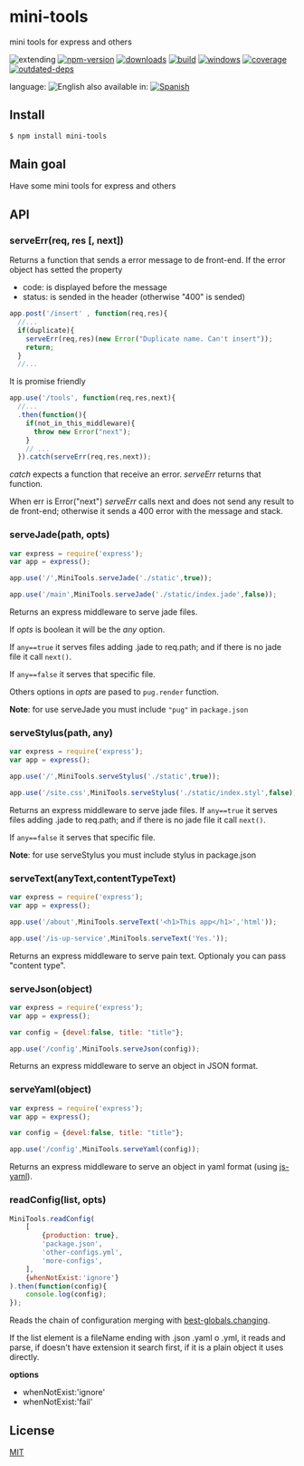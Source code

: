 # mini-tools
mini tools for express and others


![extending](https://img.shields.io/badge/stability-extending-orange.svg)
[![npm-version](https://img.shields.io/npm/v/mini-tools.svg)](https://npmjs.org/package/mini-tools)
[![downloads](https://img.shields.io/npm/dm/mini-tools.svg)](https://npmjs.org/package/mini-tools)
[![build](https://github.com/codenautas/mini-tools/workflows/Node.js%20CI/badge.svg)](https://github.com/codenautas/mini-tools/actions?query=workflow%3A%22Node.js+CI%22)
[![windows](https://ci.appveyor.com/api/projects/status/github/codenautas/mini-tools?svg=true)](https://ci.appveyor.com/project/codenautas/mini-tools)
[![coverage](https://img.shields.io/coveralls/codenautas/mini-tools/master.svg)](https://coveralls.io/r/codenautas/mini-tools)
[![outdated-deps](https://img.shields.io/github/issues-search/codenautas/mini-tools?color=9cf&label=outdated-deps&query=is%3Apr%20author%3Aapp%2Fdependabot%20is%3Aopen)](https://github.com/codenautas/mini-tools/pulls/app%2Fdependabot)


language: ![English](https://raw.githubusercontent.com/codenautas/multilang/master/img/lang-en.png)
also available in:
[![Spanish](https://raw.githubusercontent.com/codenautas/multilang/master/img/lang-es.png)](LEEME.md)

## Install

```sh
$ npm install mini-tools
```


## Main goal

Have some mini tools for express and others


## API

### serveErr(req, res [, next])


Returns a function that sends a error message to de front-end.
If the error object has setted the property

  * code: is displayed before the message
  * status: is sended in the header (otherwise "400" is sended)


```js
app.post('/insert' , function(req,res){
  //...
  if(duplicate){
    serveErr(req,res)(new Error("Duplicate name. Can't insert"));
    return;
  }
  //...
```


It is promise friendly


```js
app.use('/tools', function(req,res,next){
  //...
  .then(function(){
    if(not_in_this_middleware){
      throw new Error("next");
    }
    // ...
  }).catch(serveErr(req,res,next));
```


*catch* expects a function that receive an error.
*serveErr* returns that function.

When err is Error("next") *serveErr* calls next and does not send any result to de front-end;
otherwise it sends a 400 error with the message and stack.


### serveJade(path, opts)

```js
var express = require('express');
var app = express();

app.use('/',MiniTools.serveJade('./static',true));

app.use('/main',MiniTools.serveJade('./static/index.jade',false));
```


Returns an express middleware to serve jade files.

If *opts* is boolean it will be the *any* option.

If `any==true` it serves files adding .jade to req.path; and
if there is no jade file it call `next()`.

If `any==false` it serves that specific file.

Others options in *opts* are pased to `pug.render` function.

**Note**: for use serveJade you must include `"pug"` in `package.json`


### serveStylus(path, any)

```js
var express = require('express');
var app = express();

app.use('/',MiniTools.serveStylus('./static',true));

app.use('/site.css',MiniTools.serveStylus('./static/index.styl',false));
```


Returns an express middleware to serve jade files.
If `any==true` it serves files adding .jade to req.path; and
if there is no jade file it call `next()`.

If `any==false` it serves that specific file.

**Note**: for use serveStylus you must include stylus in package.json


### serveText(anyText,contentTypeText)

```js
var express = require('express');
var app = express();

app.use('/about',MiniTools.serveText('<h1>This app</h1>','html'));

app.use('/is-up-service',MiniTools.serveText('Yes.'));
```


Returns an express middleware to serve pain text.
Optionaly you can pass "content type".


### serveJson(object)

```js
var express = require('express');
var app = express();

var config = {devel:false, title: "title"};

app.use('/config',MiniTools.serveJson(config));
```


Returns an express middleware to serve an object in JSON format.


### serveYaml(object)

```js
var express = require('express');
var app = express();

var config = {devel:false, title: "title"};

app.use('/config',MiniTools.serveYaml(config));
```


Returns an express middleware to serve an object in yaml format
(using [js-yaml](https:www.npmjs.com/package/js-yaml)).


### readConfig(list, opts)

```js
MiniTools.readConfig(
    [
        {production: true},
        'package.json',
        'other-configs.yml',
        'more-configs',
    ],
    {whenNotExist:'ignore'}
).then(function(config){
    console.log(config);
});
```


Reads the chain of configuration merging with [best-globals.changing](https://www.npmjs.com/package/best-globals#changingoriginalconfig-changes-options).

If the list element is a fileName ending with .json .yaml o .yml, it reads and parse,
if doesn't have extension it search first,
if it is a plain object it uses directly.

**options**
 * whenNotExist:'ignore'
 * whenNotExist:'fail'


## License


[MIT](LICENSE)

